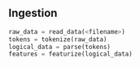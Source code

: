 Ingestion
---------

```python
raw_data = read_data(<filename>)
tokens = tokenize(raw_data)
logical_data = parse(tokens)
features = featurize(logical_data)
```
